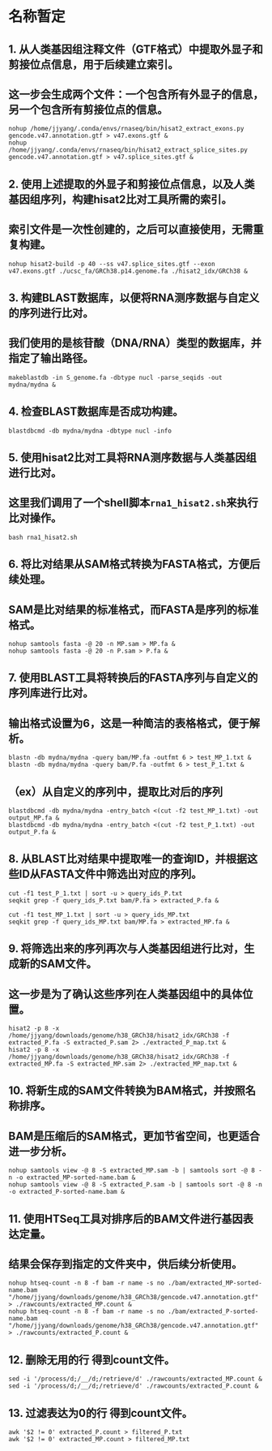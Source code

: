 # 名称暂定

## 1. 从人类基因组注释文件（GTF格式）中提取外显子和剪接位点信息，用于后续建立索引。
## 这一步会生成两个文件：一个包含所有外显子的信息，另一个包含所有剪接位点的信息。
    nohup /home/jjyang/.conda/envs/rnaseq/bin/hisat2_extract_exons.py gencode.v47.annotation.gtf > v47.exons.gtf &
    nohup /home/jjyang/.conda/envs/rnaseq/bin/hisat2_extract_splice_sites.py gencode.v47.annotation.gtf > v47.splice_sites.gtf &

## 2. 使用上述提取的外显子和剪接位点信息，以及人类基因组序列，构建hisat2比对工具所需的索引。
## 索引文件是一次性创建的，之后可以直接使用，无需重复构建。
    nohup hisat2-build -p 40 --ss v47.splice_sites.gtf --exon v47.exons.gtf ./ucsc_fa/GRCh38.p14.genome.fa ./hisat2_idx/GRCh38 &

## 3. 构建BLAST数据库，以便将RNA测序数据与自定义的序列进行比对。
## 我们使用的是核苷酸（DNA/RNA）类型的数据库，并指定了输出路径。
    makeblastdb -in S_genome.fa -dbtype nucl -parse_seqids -out mydna/mydna &

## 4. 检查BLAST数据库是否成功构建。
    blastdbcmd -db mydna/mydna -dbtype nucl -info

## 5. 使用hisat2比对工具将RNA测序数据与人类基因组进行比对。
## 这里我们调用了一个shell脚本`rna1_hisat2.sh`来执行比对操作。
    bash rna1_hisat2.sh

## 6. 将比对结果从SAM格式转换为FASTA格式，方便后续处理。
## SAM是比对结果的标准格式，而FASTA是序列的标准格式。
    nohup samtools fasta -@ 20 -n MP.sam > MP.fa &
    nohup samtools fasta -@ 20 -n P.sam > P.fa &

## 7. 使用BLAST工具将转换后的FASTA序列与自定义的序列库进行比对。
## 输出格式设置为6，这是一种简洁的表格格式，便于解析。
    blastn -db mydna/mydna -query bam/MP.fa -outfmt 6 > test_MP_1.txt &
    blastn -db mydna/mydna -query bam/P.fa -outfmt 6 > test_P_1.txt &

## （ex）从自定义的序列中，提取比对后的序列
    blastdbcmd -db mydna/mydna -entry_batch <(cut -f2 test_MP_1.txt) -out output_MP.fa &
    blastdbcmd -db mydna/mydna -entry_batch <(cut -f2 test_P_1.txt) -out output_P.fa &

## 8. 从BLAST比对结果中提取唯一的查询ID，并根据这些ID从FASTA文件中筛选出对应的序列。
    cut -f1 test_P_1.txt | sort -u > query_ids_P.txt
    seqkit grep -f query_ids_P.txt bam/P.fa > extracted_P.fa &
    
    cut -f1 test_MP_1.txt | sort -u > query_ids_MP.txt
    seqkit grep -f query_ids_MP.txt bam/MP.fa > extracted_MP.fa &

## 9. 将筛选出来的序列再次与人类基因组进行比对，生成新的SAM文件。
## 这一步是为了确认这些序列在人类基因组中的具体位置。
    hisat2 -p 8 -x /home/jjyang/downloads/genome/h38_GRCh38/hisat2_idx/GRCh38 -f extracted_P.fa -S extracted_P.sam 2> ./extracted_P_map.txt &
    hisat2 -p 8 -x /home/jjyang/downloads/genome/h38_GRCh38/hisat2_idx/GRCh38 -f extracted_MP.fa -S extracted_MP.sam 2> ./extracted_MP_map.txt &

## 10. 将新生成的SAM文件转换为BAM格式，并按照名称排序。
## BAM是压缩后的SAM格式，更加节省空间，也更适合进一步分析。
    nohup samtools view -@ 8 -S extracted_MP.sam -b | samtools sort -@ 8 -n -o extracted_MP-sorted-name.bam &
    nohup samtools view -@ 8 -S extracted_P.sam -b | samtools sort -@ 8 -n -o extracted_P-sorted-name.bam &

## 11. 使用HTSeq工具对排序后的BAM文件进行基因表达定量。
## 结果会保存到指定的文件夹中，供后续分析使用。
    nohup htseq-count -n 8 -f bam -r name -s no ./bam/extracted_MP-sorted-name.bam "/home/jjyang/downloads/genome/h38_GRCh38/gencode.v47.annotation.gtf" > ./rawcounts/extracted_MP.count &
    nohup htseq-count -n 8 -f bam -r name -s no ./bam/extracted_P-sorted-name.bam "/home/jjyang/downloads/genome/h38_GRCh38/gencode.v47.annotation.gtf" > ./rawcounts/extracted_P.count &

## 12. 删除无用的行 得到count文件。
    sed -i '/process/d;/__/d;/retrieve/d' ./rawcounts/extracted_MP.count &
    sed -i '/process/d;/__/d;/retrieve/d' ./rawcounts/extracted_P.count &

## 13. 过滤表达为0的行 得到count文件。
    awk '$2 != 0' extracted_P.count > filtered_P.txt
    awk '$2 != 0' extracted_MP.count > filtered_MP.txt
